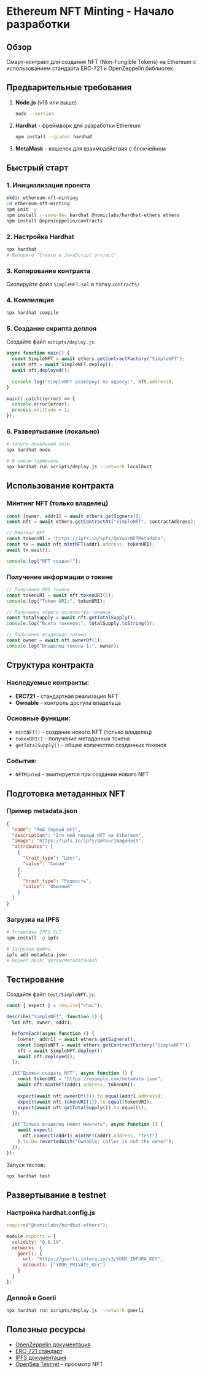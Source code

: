# Ethereum NFT Minting - Начало разработки

## Обзор

Смарт-контракт для создания NFT (Non-Fungible Tokens) на Ethereum с использованием стандарта ERC-721 и OpenZeppelin библиотек.

## Предварительные требования

1. **Node.js** (v16 или выше)
   ```bash
   node --version
   ```

2. **Hardhat** - фреймворк для разработки Ethereum
   ```bash
   npm install --global hardhat
   ```

3. **MetaMask** - кошелек для взаимодействия с блокчейном

## Быстрый старт

### 1. Инициализация проекта
```bash
mkdir ethereum-nft-minting
cd ethereum-nft-minting
npm init -y
npm install --save-dev hardhat @nomiclabs/hardhat-ethers ethers
npm install @openzeppelin/contracts
```

### 2. Настройка Hardhat
```bash
npx hardhat
# Выберите "Create a JavaScript project"
```

### 3. Копирование контракта
Скопируйте файл `SimpleNFT.sol` в папку `contracts/`

### 4. Компиляция
```bash
npx hardhat compile
```

### 5. Создание скрипта деплоя
Создайте файл `scripts/deploy.js`:
```javascript
async function main() {
  const SimpleNFT = await ethers.getContractFactory("SimpleNFT");
  const nft = await SimpleNFT.deploy();
  await nft.deployed();
  
  console.log("SimpleNFT развернут по адресу:", nft.address);
}

main().catch((error) => {
  console.error(error);
  process.exitCode = 1;
});
```

### 6. Развертывание (локально)
```bash
# Запуск локальной сети
npx hardhat node

# В новом терминале
npx hardhat run scripts/deploy.js --network localhost
```

## Использование контракта

### Минтинг NFT (только владелец)
```javascript
const [owner, addr1] = await ethers.getSigners();
const nft = await ethers.getContractAt("SimpleNFT", contractAddress);

// Минтинг NFT
const tokenURI = "https://ipfs.io/ipfs/QmYourNFTMetadata";
const tx = await nft.mintNFT(addr1.address, tokenURI);
await tx.wait();

console.log("NFT создан!");
```

### Получение информации о токене
```javascript
// Получение URI токена
const tokenURI = await nft.tokenURI(1);
console.log("Token URI:", tokenURI);

// Получение общего количества токенов
const totalSupply = await nft.getTotalSupply();
console.log("Всего токенов:", totalSupply.toString());

// Получение владельца токена
const owner = await nft.ownerOf(1);
console.log("Владелец токена 1:", owner);
```

## Структура контракта

### Наследуемые контракты:
- **ERC721** - стандартная реализация NFT
- **Ownable** - контроль доступа владельца

### Основные функции:
- `mintNFT()` - создание нового NFT (только владелец)
- `tokenURI()` - получение метаданных токена
- `getTotalSupply()` - общее количество созданных токенов

### События:
- `NFTMinted` - эмитируется при создании нового NFT

## Подготовка метаданных NFT

### Пример metadata.json
```json
{
  "name": "Мой Первый NFT",
  "description": "Это мой первый NFT на Ethereum",
  "image": "https://ipfs.io/ipfs/QmYourImageHash",
  "attributes": [
    {
      "trait_type": "Цвет",
      "value": "Синий"
    },
    {
      "trait_type": "Редкость", 
      "value": "Обычный"
    }
  ]
}
```

### Загрузка на IPFS
```bash
# Установка IPFS CLI
npm install -g ipfs

# Загрузка файла
ipfs add metadata.json
# Вернет hash: QmYourMetadataHash
```

## Тестирование

Создайте файл `test/SimpleNFT.js`:
```javascript
const { expect } = require("chai");

describe("SimpleNFT", function () {
  let nft, owner, addr1;

  beforeEach(async function () {
    [owner, addr1] = await ethers.getSigners();
    const SimpleNFT = await ethers.getContractFactory("SimpleNFT");
    nft = await SimpleNFT.deploy();
    await nft.deployed();
  });

  it("Должен создать NFT", async function () {
    const tokenURI = "https://example.com/metadata.json";
    await nft.mintNFT(addr1.address, tokenURI);
    
    expect(await nft.ownerOf(1)).to.equal(addr1.address);
    expect(await nft.tokenURI(1)).to.equal(tokenURI);
    expect(await nft.getTotalSupply()).to.equal(1);
  });

  it("Только владелец может минтить", async function () {
    await expect(
      nft.connect(addr1).mintNFT(addr1.address, "test")
    ).to.be.revertedWith("Ownable: caller is not the owner");
  });
});
```

Запуск тестов:
```bash
npx hardhat test
```

## Развертывание в testnet

### Настройка hardhat.config.js
```javascript
require("@nomiclabs/hardhat-ethers");

module.exports = {
  solidity: "0.8.19",
  networks: {
    goerli: {
      url: "https://goerli.infura.io/v3/YOUR_INFURA_KEY",
      accounts: ["YOUR_PRIVATE_KEY"]
    }
  }
};
```

### Деплой в Goerli
```bash
npx hardhat run scripts/deploy.js --network goerli
```

## Полезные ресурсы

- [OpenZeppelin документация](https://docs.openzeppelin.com/)
- [ERC-721 стандарт](https://eips.ethereum.org/EIPS/eip-721)
- [IPFS документация](https://docs.ipfs.io/)
- [OpenSea Testnet](https://testnets.opensea.io/) - просмотр NFT
